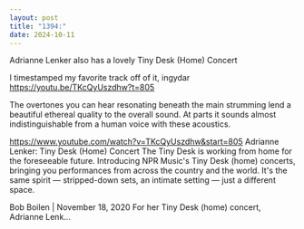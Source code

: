 ```yaml
---
layout: post
title: "1394:"
date: 2024-10-11
---
```


Adrianne Lenker also has a lovely Tiny Desk (Home) Concert

I timestamped my favorite track off of it, ingydar
https://youtu.be/TKcQyUszdhw?t=805

The overtones you can hear resonating beneath the main strumming lend a beautiful ethereal quality to the overall sound. At parts it sounds almost indistinguishable from a human voice with these acoustics.

https://www.youtube.com/watch?v=TKcQyUszdhw&start=805
Adrianne Lenker: Tiny Desk (Home) Concert
The Tiny Desk is working from home for the foreseeable future. Introducing NPR Music's Tiny Desk (home) concerts, bringing you performances from across the country and the world. It's the same spirit — stripped-down sets, an intimate setting — just a different space.

Bob Boilen | November 18, 2020
For her Tiny Desk (home) concert, Adrianne Lenk...
